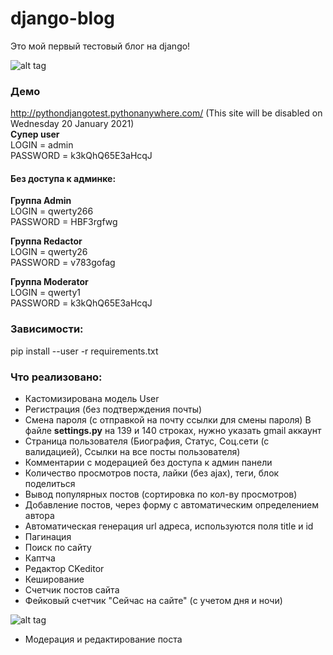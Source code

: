 # django-blog

Это мой первый тестовый блог на django!

![alt tag](https://github.com/pro100git/django-blog/blob/main/Screenshot/Screenshot.png "django blog")​

### Демо
http://pythondjangotest.pythonanywhere.com/ (This site will be disabled on Wednesday 20 January 2021)<br/>
**Супер user**<br/>
LOGIN = admin<br/>
PASSWORD = k3kQhQ65E3aHcqJ<br/>

#### Без доступа к админке:
**Группа Admin**<br/>
LOGIN = qwerty266<br/>
PASSWORD = HBF3rgfwg<br/>

**Группа Redactor**<br/>
LOGIN = qwerty26<br/>
PASSWORD = v783gofag

**Группа Moderator**<br/>
LOGIN = qwerty1<br/>
PASSWORD = k3kQhQ65E3aHcqJ

### Зависимости:
pip install --user -r requirements.txt

### Что реализовано:
* Кастомизирована модель User 
* Регистрация (без подтверждения почты)
* Смена пароля (с отправкой на почту ссылки для смены пароля)
В файле **settings.py** на 139 и 140 строках, нужно указать gmail аккаунт
* Страница пользователя (Биография, Статус, Соц.сети (с валидацией), Ссылки на все посты пользователя)
* Комментарии с модерацией без доступа к админ панели
* Количество просмотров поста, лайки (без ajax), теги, блок поделиться
* Вывод популярных постов (сортировка по кол-ву просмотров)
* Добавление постов, через форму с автоматическим определением автора
* Автоматическая генерация url адреса, используются поля title и id
* Пагинация
* Поиск по сайту
* Каптча
* Редактор CKeditor
* Кеширование
* Счетчик постов сайта
* Фейковый счетчик "Сейчас на сайте" (c учетом дня и ночи)

![alt tag](https://github.com/pro100git/django-blog/blob/main/Screenshot/fake_user.png "django blog")​
* Модерация и редактирование поста

